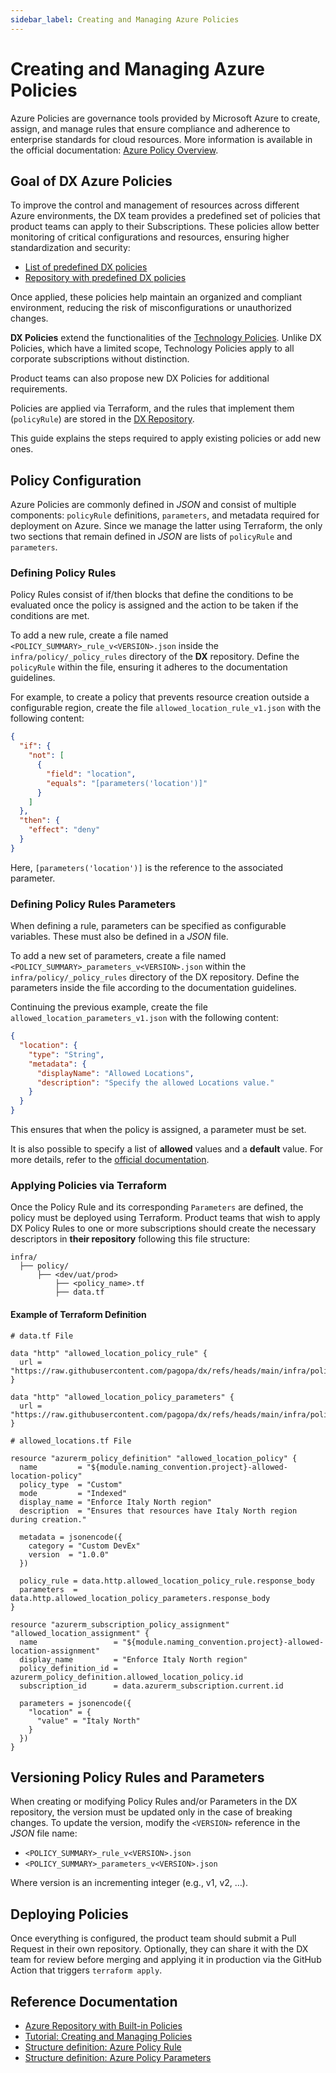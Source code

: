 ```yaml
---
sidebar_label: Creating and Managing Azure Policies
---
```


# Creating and Managing Azure Policies

Azure Policies are governance tools provided by Microsoft Azure to create,
assign, and manage rules that ensure compliance and adherence to enterprise
standards for cloud resources. More information is available in the official
documentation:
[Azure Policy Overview](https://learn.microsoft.com/en-us/azure/governance/policy/overview).

## Goal of DX Azure Policies

To improve the control and management of resources across different Azure
environments, the DX team provides a predefined set of policies that product
teams can apply to their Subscriptions. These policies allow better monitoring
of critical configurations and resources, ensuring higher standardization and
security:

- [List of predefined DX policies](../azure-policy/policy-catalog)
- [Repository with predefined DX policies](https://github.com/pagopa/dx/tree/main/infra/policy)

Once applied, these policies help maintain an organized and compliant
environment, reducing the risk of misconfigurations or unauthorized changes.

**DX Policies** extend the functionalities of the
[Technology Policies](https://pagopa.atlassian.net/wiki/spaces/DEVOPS/pages/459375134).
Unlike DX Policies, which have a limited scope, Technology Policies apply to all
corporate subscriptions without distinction.

Product teams can also propose new DX Policies for additional requirements.

Policies are applied via Terraform, and the rules that implement them
(`policyRule`) are stored in the [DX Repository](https://github.com/pagopa/dx).

This guide explains the steps required to apply existing policies or add new
ones.

## Policy Configuration

Azure Policies are commonly defined in _JSON_ and consist of multiple
components: `policyRule` definitions, `parameters`, and metadata required for
deployment on Azure. Since we manage the latter using Terraform, the only two
sections that remain defined in _JSON_ are lists of `policyRule` and
`parameters`.

### Defining Policy Rules

Policy Rules consist of if/then blocks that define the conditions to be
evaluated once the policy is assigned and the action to be taken if the
conditions are met.

To add a new rule, create a file named `<POLICY_SUMMARY>_rule_v<VERSION>.json`
inside the `infra/policy/_policy_rules` directory of the **DX** repository.
Define the `policyRule` within the file, ensuring it adheres to the
documentation guidelines.

For example, to create a policy that prevents resource creation outside a
configurable region, create the file `allowed_location_rule_v1.json` with the
following content:

```json
{
  "if": {
    "not": [
      {
        "field": "location",
        "equals": "[parameters('location')]"
      }
    ]
  },
  "then": {
    "effect": "deny"
  }
}
```

Here, `[parameters('location')]` is the reference to the associated parameter.

### Defining Policy Rules Parameters

When defining a rule, parameters can be specified as configurable variables.
These must also be defined in a _JSON_ file.

To add a new set of parameters, create a file named
`<POLICY_SUMMARY>_parameters_v<VERSION>.json` within the
`infra/policy/_policy_rules` directory of the DX repository. Define the
parameters inside the file according to the documentation guidelines.

Continuing the previous example, create the file
`allowed_location_parameters_v1.json` with the following content:

```json
{
  "location": {
    "type": "String",
    "metadata": {
      "displayName": "Allowed Locations",
      "description": "Specify the allowed Locations value."
    }
  }
}
```

This ensures that when the policy is assigned, a parameter must be set.

It is also possible to specify a list of **allowed** values and a **default**
value. For more details, refer to the
[official documentation](https://learn.microsoft.com/en-us/azure/governance/policy/concepts/definition-structure-parameters).

### Applying Policies via Terraform

Once the Policy Rule and its corresponding `Parameters` are defined, the policy
must be deployed using Terraform. Product teams that wish to apply DX Policy
Rules to one or more subscriptions should create the necessary descriptors in
**their repository** following this file structure:

```plaintext
infra/
  ├── policy/
      ├── <dev/uat/prod>
          ├── <policy_name>.tf
          ├── data.tf
```

#### Example of Terraform Definition

```hcl
# data.tf File

data "http" "allowed_location_policy_rule" {
  url = "https://raw.githubusercontent.com/pagopa/dx/refs/heads/main/infra/policy/_policy_rules/allowed_location_rule_v1.json"
}

data "http" "allowed_location_policy_parameters" {
  url = "https://raw.githubusercontent.com/pagopa/dx/refs/heads/main/infra/policy/_policy_rules/allowed_location_parameters_v1.json"
}
```

```hcl
# allowed_locations.tf File

resource "azurerm_policy_definition" "allowed_location_policy" {
  name         = "${module.naming_convention.project}-allowed-location-policy"
  policy_type  = "Custom"
  mode         = "Indexed"
  display_name = "Enforce Italy North region"
  description  = "Ensures that resources have Italy North region during creation."

  metadata = jsonencode({
    category = "Custom DevEx"
    version  = "1.0.0"
  })

  policy_rule = data.http.allowed_location_policy_rule.response_body
  parameters  = data.http.allowed_location_policy_parameters.response_body
}

resource "azurerm_subscription_policy_assignment" "allowed_location_assignment" {
  name                 = "${module.naming_convention.project}-allowed-location-assignment"
  display_name         = "Enforce Italy North region"
  policy_definition_id = azurerm_policy_definition.allowed_location_policy.id
  subscription_id      = data.azurerm_subscription.current.id

  parameters = jsonencode({
    "location" = {
      "value" = "Italy North"
    }
  })
}
```

## Versioning Policy Rules and Parameters

When creating or modifying Policy Rules and/or Parameters in the DX repository,
the version must be updated only in the case of breaking changes. To update the
version, modify the `<VERSION>` reference in the _JSON_ file name:

- `<POLICY_SUMMARY>_rule_v<VERSION>.json`
- `<POLICY_SUMMARY>_parameters_v<VERSION>.json`

Where version is an incrementing integer (e.g., v1, v2, …).

## Deploying Policies

Once everything is configured, the product team should submit a Pull Request in
their own repository. Optionally, they can share it with the DX team for review
before merging and applying it in production via the GitHub Action that triggers
`terraform apply`.

## Reference Documentation

- [Azure Repository with Built-in Policies](https://github.com/Azure/azure-policy)
- [Tutorial: Creating and Managing Policies](https://learn.microsoft.com/en-us/azure/governance/policy/tutorials/create-and-manage)
- [Structure definition: Azure Policy Rule](https://learn.microsoft.com/en-us/azure/governance/policy/concepts/definition-structure-policy-rule)
- [Structure definition: Azure Policy Parameters](https://learn.microsoft.com/en-us/azure/governance/policy/concepts/definition-structure-parameters)
